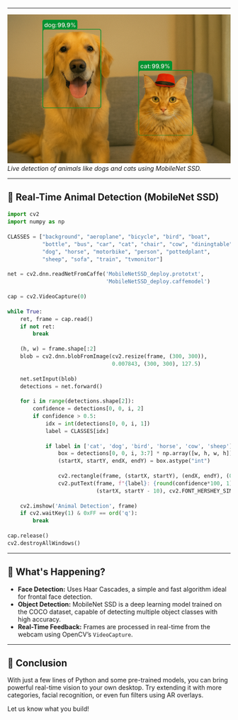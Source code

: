 
---

![Animal Detection Example](img1.png)
*Live detection of animals like dogs and cats using MobileNet SSD.*

---

## 🐶 Real-Time Animal Detection (MobileNet SSD)

```python
import cv2
import numpy as np

CLASSES = ["background", "aeroplane", "bicycle", "bird", "boat",
           "bottle", "bus", "car", "cat", "chair", "cow", "diningtable",
           "dog", "horse", "motorbike", "person", "pottedplant",
           "sheep", "sofa", "train", "tvmonitor"]

net = cv2.dnn.readNetFromCaffe('MobileNetSSD_deploy.prototxt',
                               'MobileNetSSD_deploy.caffemodel')

cap = cv2.VideoCapture(0)

while True:
    ret, frame = cap.read()
    if not ret:
        break

    (h, w) = frame.shape[:2]
    blob = cv2.dnn.blobFromImage(cv2.resize(frame, (300, 300)),
                                 0.007843, (300, 300), 127.5)

    net.setInput(blob)
    detections = net.forward()

    for i in range(detections.shape[2]):
        confidence = detections[0, 0, i, 2]
        if confidence > 0.5:
            idx = int(detections[0, 0, i, 1])
            label = CLASSES[idx]

            if label in ['cat', 'dog', 'bird', 'horse', 'cow', 'sheep']:
                box = detections[0, 0, i, 3:7] * np.array([w, h, w, h])
                (startX, startY, endX, endY) = box.astype("int")

                cv2.rectangle(frame, (startX, startY), (endX, endY), (0, 255, 0), 2)
                cv2.putText(frame, f"{label}: {round(confidence*100, 1)}%", 
                            (startX, startY - 10), cv2.FONT_HERSHEY_SIMPLEX, 0.5, (0, 255, 0), 2)

    cv2.imshow('Animal Detection', frame)
    if cv2.waitKey(1) & 0xFF == ord('q'):
        break

cap.release()
cv2.destroyAllWindows()
```

---

## 🧠 What's Happening?

- **Face Detection:** Uses Haar Cascades, a simple and fast algorithm ideal for frontal face detection.
- **Object Detection:** MobileNet SSD is a deep learning model trained on the COCO dataset, capable of detecting multiple object classes with high accuracy.
- **Real-Time Feedback:** Frames are processed in real-time from the webcam using OpenCV’s `VideoCapture`.

---


## 🎯 Conclusion

With just a few lines of Python and some pre-trained models, you can bring powerful real-time vision to your own desktop. Try extending it with more categories, facial recognition, or even fun filters using AR overlays.

Let us know what you build!

